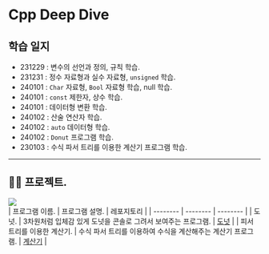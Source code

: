 # Cpp Deep Dive

## 학습 일지
- 231229 : 변수의 선언과 정의, 규칙 학습.
- 231231 : 정수 자료형과 실수 자료형, `unsigned` 학습.
- 240101 : `Char` 자료형, `Bool` 자료형 학습, null 학습.
- 240101 : `const` 제한자, 상수 학습.
- 240101 : 데이터형 변환 학습.
- 240102 : 산술 연산자 학습.
- 240102 : `auto` 데이터형 학습.
- 240102 : `Donut` 프로그램 학습.
- 230103 : 수식 파서 트리를 이용한 계산기 프로그램 학습.

---

## 👨‍💻 프로젝트.
<img src = "https://github.com/devKobe24/images/blob/main/myFirstCppProgram.gif?raw=true"><br>
| 프로그램 이름. | 프로그램 설명. | 레포지토리 |
| -------- | -------- | -------- |
| 도넛. | 3차원처럼 입체감 있게 도넛을 콘솔로 그려서 보여주는 프로그램. | [도넛](https://github.com/devKobe24/cppDeepDive/tree/main/240102-Donut3D) |
| 피서 트리를 이용한 계산기. | 수식 파서 트리를 이용하여 수식을 계산해주는 계산기 프로그램. | [계산기](https://github.com/devKobe24/cppDeepDive/tree/main/240103-Calculator) |
